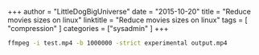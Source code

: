 +++
author = "LittleDogBigUniverse"
date = "2015-10-20"
title = "Reduce movies sizes on linux"
linktitle = "Reduce movies sizes on linux"
tags = [ "compression" ]
categories = ["sysadmin" ]
+++

```bash
ffmpeg -i test.mp4 -b 1000000 -strict experimental output.mp4 
```
